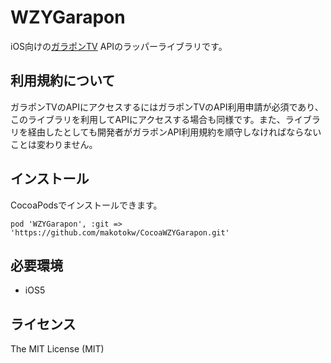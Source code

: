 WZYGarapon
========

iOS向けの[ガラポンTV](http://garapon.tv/) APIのラッパーライブラリです。

## 利用規約について

ガラポンTVのAPIにアクセスするにはガラポンTVのAPI利用申請が必須であり、このライブラリを利用してAPIにアクセスする場合も同様です。また、ライブラリを経由したとしても開発者がガラポンAPI利用規約を順守しなければならないことは変わりません。

## インストール

CocoaPodsでインストールできます。

```ruby:Podfile
pod 'WZYGarapon', :git => 'https://github.com/makotokw/CocoaWZYGarapon.git'
```

## 必要環境

 * iOS5

## ライセンス

The MIT License (MIT)  
